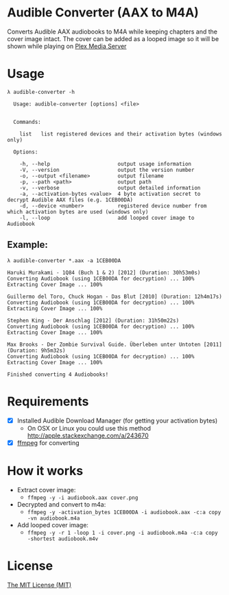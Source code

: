 # Audible Converter (AAX to M4A)
Converts Audible AAX audiobooks to M4A while keeping chapters and the cover image intact.
The cover can be added as a looped image so it will be shown while playing on [Plex Media Server](https://www.plex.tv/)

# Usage
```
λ audible-converter -h

  Usage: audible-converter [options] <file>


  Commands:

    list   list registered devices and their activation bytes (windows only)

  Options:

    -h, --help                      output usage information
    -V, --version                   output the version number
    -o, --output <filename>         output filename
    -p, --path <path>               output path
    -v, --verbose                   output detailed information
    -a, --activation-bytes <value>  4 byte activation secret to decrypt Audible AAX files (e.g. 1CEB00DA)
    -d, --device <number>           registered device number from which activation bytes are used (windows only)
    -l, --loop                      add looped cover image to Audiobook
```

## Example:

```
λ audible-converter *.aax -a 1CEB00DA

Haruki Murakami - 1Q84 (Buch 1 & 2) [2012] (Duration: 30h53m0s)
Converting Audiobook (using 1CEB00DA for decryption) ... 100%
Extracting Cover Image ... 100%

Guillermo del Toro, Chuck Hogan - Das Blut [2010] (Duration: 12h4m17s)
Converting Audiobook (using 1CEB00DA for decryption) ... 100%
Extracting Cover Image ... 100%

Stephen King - Der Anschlag [2012] (Duration: 31h50m22s)
Converting Audiobook (using 1CEB00DA for decryption) ... 100%
Extracting Cover Image ... 100%

Max Brooks - Der Zombie Survival Guide. Überleben unter Untoten [2011] (Duration: 9h5m32s)
Converting Audiobook (using 1CEB00DA for decryption) ... 100%
Extracting Cover Image ... 100%

Finished converting 4 Audiobooks!
```

# Requirements
* [x] Installed Audible Download Manager (for getting your activation bytes)
  * On OSX or Linux you could use this method http://apple.stackexchange.com/a/243670
* [x] [ffmpeg](https://ffmpeg.org/) for converting

# How it works
* Extract cover image:
  * `ffmpeg -y -i audiobook.aax cover.png`
* Decrypted and convert to m4a:
  * `ffmpeg -y -activation_bytes 1CEB00DA -i audiobook.aax -c:a copy -vn audiobook.m4a`
* Add looped cover image:
  * `ffmpeg -y -r 1 -loop 1 -i cover.png -i audiobook.m4a -c:a copy -shortest audiobook.m4v`

# License
[The MIT License (MIT)](http://r15ch13.mit-license.org/)
